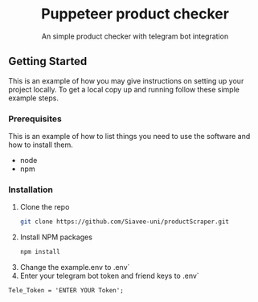 <p align="center">
  <h1 align="center">Puppeteer product checker</h1>

  <p align="center">
   An simple product checker with telegram bot integration
  </p>
</p>

<!-- GETTING STARTED -->
## Getting Started

This is an example of how you may give instructions on setting up your project locally.
To get a local copy up and running follow these simple example steps.

### Prerequisites

This is an example of how to list things you need to use the software and how to install them.
* node
* npm

### Installation

1. Clone the repo
   ```sh
   git clone https://github.com/Siavee-uni/productScraper.git
   ```
2. Install NPM packages
   ```sh
   npm install
   ```
3. Change the example.env to .env`
4. Enter your telegram bot token and friend keys to .env`
```JS
Tele_Token = 'ENTER YOUR Token';
```
